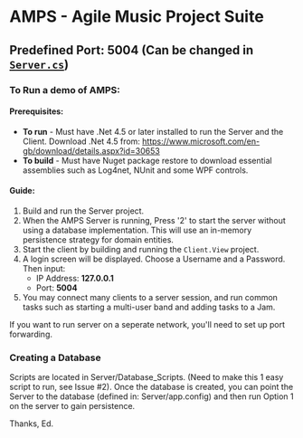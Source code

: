 # AMPS - Agile Music Project Suite

## Predefined Port: **5004** (Can be changed in [`Server.cs`](https://github.com/EdAllonby/AMPS/blob/master/Source/Server/Server.cs))

### To Run a demo of AMPS:

#### Prerequisites:
* **To run** - Must have .Net 4.5 or later installed to run the Server and the Client. Download .Net 4.5 from: https://www.microsoft.com/en-gb/download/details.aspx?id=30653
* **To build** - Must have Nuget package restore to download essential assemblies such as Log4net, NUnit and some WPF controls. 

#### Guide:
1. Build and run the Server project.
2. When the AMPS Server is running, Press '2' to start the server without using a database implementation. This will use an in-memory persistence strategy for domain entities.
3. Start the client by building and running the `Client.View` project. 
4. A login screen will be displayed. Choose a Username and a Password. Then input:
	* IP Address: **127.0.0.1**
	* Port: **5004**
5. You may connect many clients to a server session, and run common tasks such as starting a multi-user band and adding tasks to a Jam.

If you want to run server on a seperate network, you'll need to set up port forwarding.

### Creating a Database
Scripts are located in Server/Database_Scripts. (Need to make this 1 easy script to run, see Issue #2). Once the database is created, you can point the Server to the database (defined in: Server/app.config) and then run Option 1 on the server to gain persistence.

Thanks, Ed.

